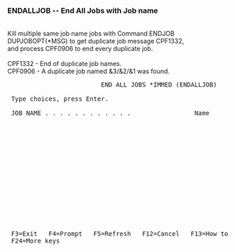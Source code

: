 <h3>ENDALLJOB -- End All Jobs with Job name</h3>
<br />
Kill multiple same job name jobs with Command ENDJOB DUPJOBOPT(*MSG) to get duplicate job message CPF1332,<br />
and process CPF0906 to end every duplicate job.<br /><br />
CPF1332 - End of duplicate job names.<br />
CPF0906 - A duplicate job named &3/&2/&1 was found.<br />

<pre>
                         END ALL JOBS *IMMED (ENDALLJOB)                       
                                                                               
 Type choices, press Enter.                                                    
                                                                               
 JOB NAME . . . . . . . . . . . .                 Name                         
                                                                               
                                                                               
                                                                               
                                                                               
                                                                               
                                                                               
                                                                               
                                                                               
                                                                               
                                                                               
                                                                               
                                                                               
                                                                               
                                                                               
                                                                               
                                                                         Bottom
 F3=Exit   F4=Prompt   F5=Refresh   F12=Cancel   F13=How to use this display   
 F24=More keys                                                                 
</pre>
